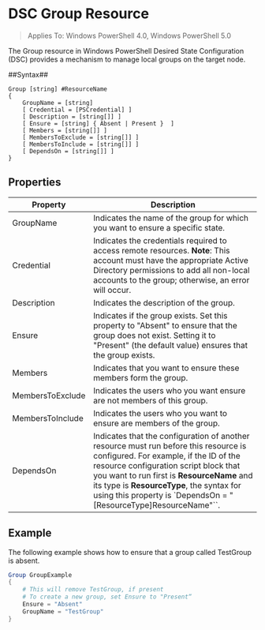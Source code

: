 # DSC Group Resource

> Applies To: Windows PowerShell 4.0, Windows PowerShell 5.0

The Group resource in Windows PowerShell Desired State Configuration (DSC) provides a mechanism to manage local groups on the target node.

##Syntax##
```
Group [string] #ResourceName
{
    GroupName = [string]
    [ Credential = [PSCredential] ]
    [ Description = [string[]] ]
    [ Ensure = [string] { Absent | Present }  ]
    [ Members = [string[]] ]
    [ MembersToExclude = [string[]] ]
    [ MembersToInclude = [string[]] ]
    [ DependsOn = [string[]] ]
}
```

## Properties

|  Property  |  Description   | 
|---|---| 
| GroupName| Indicates the name of the group for which you want to ensure a specific state.| 
| Credential| Indicates the credentials required to access remote resources. **Note**: This account must have the appropriate Active Directory permissions to add all non-local accounts to the group; otherwise, an error will occur.
| Description| Indicates the description of the group.| 
| Ensure| Indicates if the group exists. Set this property to "Absent" to ensure that the group does not exist. Setting it to "Present" (the default value) ensures that the group exists.| 
| Members| Indicates that you want to ensure these members form the group.| 
| MembersToExclude| Indicates the users who you want ensure are not members of this group.| 
| MembersToInclude| Indicates the users who you want to ensure are members of the group.| 
| DependsOn | Indicates that the configuration of another resource must run before this resource is configured. For example, if the ID of the resource configuration script block that you want to run first is __ResourceName__ and its type is __ResourceType__, the syntax for using this property is `DependsOn = "[ResourceType]ResourceName"``.| 

## Example

The following example shows how to ensure that a group called TestGroup is absent. 

```powershell
Group GroupExample
{
    # This will remove TestGroup, if present
    # To create a new group, set Ensure to "Present“
    Ensure = "Absent"
    GroupName = "TestGroup"
}
```
